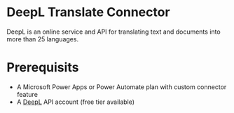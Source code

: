 # DeepL Translate Connector
DeepL is an online service and API for translating text and documents into more than 25 languages.

# Prerequisits

* A Microsoft Power Apps or Power Automate plan with custom connector feature
* A [DeepL](https://www.deepl.com) API account (free tier available)